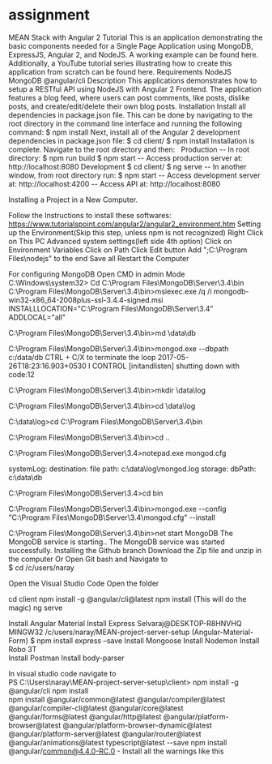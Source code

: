 # assignment

MEAN Stack with Angular 2 Tutorial
This is an application demonstrating the basic components needed for a Single Page Application using MongoDB, ExpressJS, Angular 2, and NodeJS.
A working example can be found here. Additionally, a YouTube tutorial series illustrating how to create this application from scratch can be found here.
Requirements
NodeJS
MongoDB
@angular/cli
Description
This applications demonstrates how to setup a RESTful API using NodeJS with Angular 2 Frontend. The application features a blog feed, where users can post comments, like posts, dislike posts, and create/edit/delete their own blog posts.
Installation
Install all dependencies in package.json file. This can be done by navigating to the root directory in the command line interface and running the following command:
$ npm install
Next, install all of the Angular 2 development dependencies in package.json file:
$ cd client/
$ npm install
Installation is complete. Navigate to the root directory and then:  
Production
-- In root directory:
$ npm run build
$ npm start
-- Access production server at: http://localhost:8080
Development
$ cd client/
$ ng serve
-- In another window, from root directory run:
$ npm start
-- Access development server at: http://localhost:4200
-- Access API at: http://localhost:8080

Installing a Project in a New Computer. 
 
Follow the Instructions to install these softwares: 
https://www.tutorialspoint.com/angular2/angular2_environment.htm 
Setting up the Environment(Skip this step, unless npm is not recognized) 
Right Click on This PC 
Advanced system settings(left side 4th option) 
Click on Environment Variables 
Click on Path 
Click Edit button 
Add ";C:\Program Files\nodejs" to the end 
 Save all 
 Restart the Computer 
 
For configuring MongoDB 
Open CMD in admin Mode 
C:\Windows\system32> 
Cd C:\Program Files\MongoDB\Server\3.4\bin 
C:\Program Files\MongoDB\Server\3.4\bin>msiexec.exe /q /i mongodb-win32-x86_64-2008plus-ssl-3.4.4-signed.msi INSTALLLOCATION="C:\Program Files\MongoDB\Server\3.4\" ADDLOCAL="all" 
 
C:\Program Files\MongoDB\Server\3.4\bin>md \data\db 
 
C:\Program Files\MongoDB\Server\3.4\bin>mongod.exe --dbpath c:/data/db 
CTRL + C/X to terminate the loop 
2017-05-26T18:23:16.903+0530 I CONTROL  [initandlisten] shutting down with code:12 
 
C:\Program Files\MongoDB\Server\3.4\bin>mkdir \data\log 
 
 
C:\Program Files\MongoDB\Server\3.4\bin>cd \data\log 
 
 
C:\data\log>cd C:\Program Files\MongoDB\Server\3.4\bin 
 
 
C:\Program Files\MongoDB\Server\3.4\bin>cd .. 
 
C:\Program Files\MongoDB\Server\3.4>notepad.exe mongod.cfg 
 
systemLog:    destination: file    path: c:\data\log\mongod.log 
storage:    dbPath: c:\data\db 
 
C:\Program Files\MongoDB\Server\3.4>cd bin 
 
C:\Program Files\MongoDB\Server\3.4\bin>mongod.exe --config "C:\Program Files\MongoDB\Server\3.4\mongod.cfg" --install 
 
C:\Program Files\MongoDB\Server\3.4\bin>net start MongoDB 
The MongoDB service is starting.. 
The MongoDB service was started successfully. 
Installing the Github branch 
Download the Zip file and unzip in the computer 
Or 
Open Git bash and Navigate to  
     $ cd /c/users/naray 
 
Open the Visual Studio Code 
Open the folder 
 
cd client 
npm install -g @angular/cli@latest 
npm install (This will do the magic) 
ng serve 
 
Install Angular Material 
Install Express 
Selvaraj@DESKTOP-R8HNVHQ MINGW32 /c/users/naray/MEAN-project-server-setup (Angular-Material-Form) $ npm install express –save 
Install Mongoose 
Install Nodemon 
Install Robo 3T  
Install Postman 
Install body-parser 
 
In visual studio code navigate to  
PS C:\Users\naray\MEAN-project-server-setup\client> 
npm install -g @angular/cli 
npm install  
npm install @angular/common@latest @angular/compiler@latest @angular/compiler-cli@latest @angular/core@latest @angular/forms@latest @angular/http@latest @angular/platform-browser@latest @angular/platform-browser-dynamic@latest @angular/platform-server@latest @angular/router@latest @angular/animations@latest typescript@latest --save 
npm install @angular/common@4.4.0-RC.0  - Install all the warnings like this 
  

